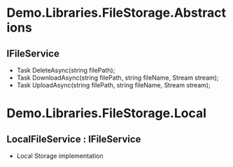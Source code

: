 # Demo.Libraries.FileStorage.Abstractions
## IFileService
* Task DeleteAsync(string filePath);
* Task DownloadAsync(string filePath, string fileName, Stream stream);
* Task UploadAsync(string filePath, string fileName, Stream stream);

# Demo.Libraries.FileStorage.Local
## LocalFileService : IFileService
* Local Storage implementation